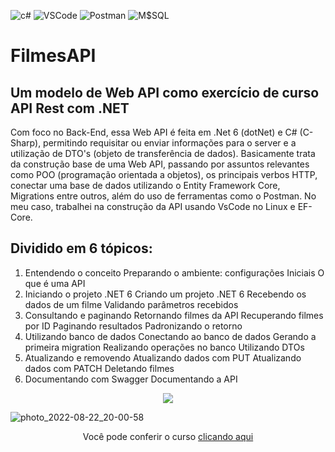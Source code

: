 ![c#](https://img.shields.io/badge/C%23-239120?style=for-the-badge&logo=c-sharp&logoColor=white)
![VSCode](https://img.shields.io/badge/VSCode-050038?style=for-the-badge&logo=visualstudiocode&logoColor=white)
![Postman](https://img.shields.io/badge/Postman-F75B00?style=for-the-badge&logo=postman&logoColor=white)
![M$SQL](https://img.shields.io/badge/SQL-328BEC?style=for-the-badge&logo=microsoftsqlserver&logoColor=white)
# FilmesAPI

## Um modelo de Web API como exercício de curso API Rest com .NET

Com foco no Back-End, essa Web API é feita em .Net 6 (dotNet) e C# (C-Sharp), permitindo requisitar ou enviar informações para o server e a utilização de DTO's (objeto de transferência de dados). Basicamente trata da construção base de uma Web API, passando por assuntos relevantes como POO (programação orientada a objetos), os principais verbos HTTP, conectar uma base de dados utilizando o Entity Framework Core, Migrations entre outros, além do uso de ferramentas como o Postman. No meu caso, trabalhei na construção da API usando VsCode no Linux e EF-Core.

## Dividido em 6 tópicos: 
1. Entendendo o conceito
Preparando o ambiente: configurações Iniciais
O que é uma API
2. Iniciando o projeto .NET 6
Criando um projeto .NET 6
Recebendo os dados de um filme
Validando parâmetros recebidos
3. Consultando e paginando
Retornando filmes da API
Recuperando filmes por ID
Paginando resultados
Padronizando o retorno
4. Utilizando banco de dados
Conectando ao banco de dados
Gerando a primeira migration
Realizando operações no banco
Utilizando DTOs
5. Atualizando e removendo
Atualizando dados com PUT
Atualizando dados com PATCH
Deletando filmes
6. Documentando com Swagger
Documentando a API

<div align="center">
<img src="https://user-images.githubusercontent.com/83375136/213885531-82af0f3d-a136-44c4-a5f6-8e980b8c0b45.png"/>
</div>



![photo_2022-08-22_20-00-58](https://user-images.githubusercontent.com/83375136/197611722-24a190ff-81fc-4cad-abd2-25ad9ea79bc6.jpg)
<div align="center">
Você pode conferir o curso <a href="https://cursos.alura.com.br/course/api-rest-net-5-operacoes-verbos-http">clicando aqui</a>
</div>

